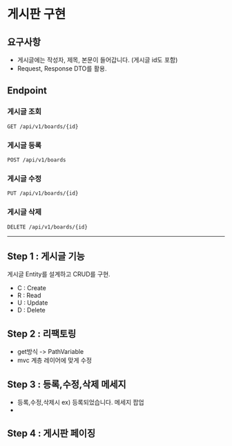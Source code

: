 # 게시판 구현

## 요구사항

+ 게시글에는 작성자, 제목, 본문이 들어갑니다. (게시글 id도 포함)
+ Request, Response DTO를 활용.
## Endpoint

### 게시글 조회

`GET /api/v1/boards/{id}`

### 게시글 등록

`POST /api/v1/boards`

### 게시글 수정

`PUT /api/v1/boards/{id}`

### 게시글 삭제

`DELETE /api/v1/boards/{id}`

---

## Step 1 : 게시글 기능

게시글 Entity를 설계하고 CRUD를 구현.
- C : Create
- R : Read
- U : Update
- D : Delete

## Step 2 : 리팩토링
- get방식 -> PathVariable
- mvc 계층 레이어에 맞게 수정

## Step 3 : 등록,수정,삭제 메세지
- 등록,수정,삭제시 ex) 등록되었습니다. 메세지 팝업
- 
## Step 4 : 게시판 페이징








